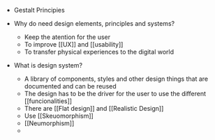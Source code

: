 
* Gestalt Principies


* Why do need design elements, principles and systems?
	* Keep the atention for the user
	* To improve [[UX]] and [[usability]]
	* To transfer physical experiences to the digital world

* What is design system?
	* A library of components, styles and other design things that are documented and can be reused
	* The design has to be the driver for the user to use the different [[funcionalities]]
	* There are [[Flat design]] and [[Realistic Design]]
	* Use [[Skeuomorphism]]
	* [[Neumorphism]]
	*
